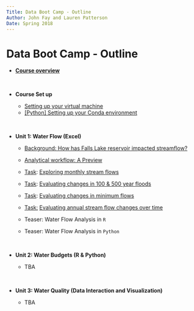 ```yaml
---
Title: Data Boot Camp - Outline
Author: John Fay and Lauren Patterson
Date: Spring 2018
---
```


# Data Boot Camp - Outline

* [**Course overview**](./README.html)

  ​

* **Course Set up**
  * [Setting up your virtual machine](./SettingUp_YourVirtualMachine.html)
  * [[Python] Setting up your Conda environment](./SettingUp_YourCondaEnvironment.html)

  ​

* **Unit 1: Water Flow (Excel)**

  * [Background: How has Falls Lake reservoir impacted streamflow?](./Streamflow_Intro.html#header-n4)

  * [Analytical workflow: A Preview](./Streamflow_Intro.html#header-n14)

  * <u>Task</u>: [Exploring monthly stream flows](./Streamflow_Task1.html)

  * <u>Task</u>: [Evaluating changes in 100 & 500 year floods](./Streamflow_Task2.html)

  * <u>Task</u>: [Evaluating changes in minimum flows](./Streamflow_Task3.html)

  * <u>Task:</u> [Evaluating annual stream flow changes over time](./Streamflow_Task4.html)

  * Teaser: Water Flow Analysis in `R`

  * Teaser: Water Flow Analysis in `Python`

    ​

* **Unit 2: Water Budgets (R & Python)**

  * TBA

  ​

* **Unit 3: Water Quality (Data Interaction and Visualization)**

  * TBA


